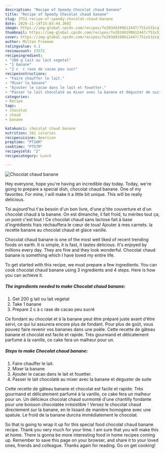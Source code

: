 ```yaml
---
description: "Recipe of Speedy Chocolat chaud banane"
title: "Recipe of Speedy Chocolat chaud banane"
slug: 3751-recipe-of-speedy-chocolat-chaud-banane
date: 2020-11-14T15:03:44.369Z
image: https://img-global.cpcdn.com/recipes/fe203d4199b12447/751x532cq70/chocolat-chaud-banane-photo-principale-de-la-recette.jpg
thumbnail: https://img-global.cpcdn.com/recipes/fe203d4199b12447/751x532cq70/chocolat-chaud-banane-photo-principale-de-la-recette.jpg
cover: https://img-global.cpcdn.com/recipes/fe203d4199b12447/751x532cq70/chocolat-chaud-banane-photo-principale-de-la-recette.jpg
author: Milton Freeman
ratingvalue: 4.1
reviewcount: 23572
recipeingredient:
- "200 g lait ou lait vegetal"
- "1 banane"
- "2 c  c rase de cacao peu sucr"
recipeinstructions:
- "Faire chauffer le lait."
- "Mixer la banane"
- "Ajouter le cacao dans le lait et fouetter."
- "Passer le lait chocolaté au mixer avec la banane et déguster de suite"
categories:
- Recipe
tags:
- chocolat
- chaud
- banane

katakunci: chocolat chaud banane 
nutrition: 261 calories
recipecuisine: American
preptime: "PT16M"
cooktime: "PT57M"
recipeyield: "2"
recipecategory: Lunch

---
```



![Chocolat chaud banane](https://img-global.cpcdn.com/recipes/fe203d4199b12447/751x532cq70/chocolat-chaud-banane-photo-principale-de-la-recette.jpg)

Hey everyone, hope you're having an incredible day today. Today, we're going to prepare a special dish, chocolat chaud banane. One of my favorites. For mine, I will make it a little bit unique. This will be really delicious.

Toi aujourd&#39;hui t&#39;as besoin d&#39;un bon livre, d&#39;une p&#39;tite couverture et d&#39;un chocolat chaud à la banane. On est dimanche, il fait froid, tu mérites tout ça, un point c&#39;est tout ! Ce chocolat chaud sans lactose fait à base d&#39;ingrédients frais réchauffera le cœur de tous! Ajouter à mes carnets. la recette banane au chocolat chaud et glace vanille.

Chocolat chaud banane is one of the most well liked of recent trending foods on earth. It is simple, it is fast, it tastes delicious. It's enjoyed by millions every day. They are fine and they look wonderful. Chocolat chaud banane is something which I have loved my entire life.


To get started with this recipe, we must prepare a few ingredients. You can cook chocolat chaud banane using 3 ingredients and 4 steps. Here is how you can achieve it.

<!--inarticleads1-->

##### The ingredients needed to make Chocolat chaud banane:

1. Get 200 g lait ou lait vegetal
1. Take 1 banane
1. Prepare 2 c à c rase de cacao peu sucré


Ce fondant au chocolat et à la banane peut être préparé juste avant d&#39;être servi, ce qui lui assurera encore plus de fondant. Pour plus de goût, vous pouvez faire revenir vos bananes dans une poêle. Cette recette de gâteau banane et chocolat est facile et rapide. Très gourmand et délicatement parfumé à la vanille, ce cake fera un malheur pour un. 

<!--inarticleads2-->

##### Steps to make Chocolat chaud banane:

1. Faire chauffer le lait.
1. Mixer la banane
1. Ajouter le cacao dans le lait et fouetter.
1. Passer le lait chocolaté au mixer avec la banane et déguster de suite


Cette recette de gâteau banane et chocolat est facile et rapide. Très gourmand et délicatement parfumé à la vanille, ce cake fera un malheur pour un. Un délicieux chocolat chaud surmonté d&#39;une chantilly fondante pour une boisson chocolatée irrésistible ! Versez le chocolat chaud directement sur la banane, en le lissant de manière homogène avec une spatule. Le froid de la banane durcira immédiatement le chocolat. 

So that is going to wrap it up for this special food chocolat chaud banane recipe. Thank you very much for your time. I am sure that you will make this at home. There is gonna be more interesting food in home recipes coming up. Remember to save this page on your browser, and share it to your loved ones, friends and colleague. Thanks again for reading. Go on get cooking!
